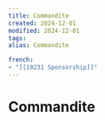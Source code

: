 ```yaml
---
title: Commandite
created: 2024-12-01
modified: 2024-12-01
tags: 
alias: Commandite

french:
- "[[19231 Sponsorship]]"
---
```

# Commandite
